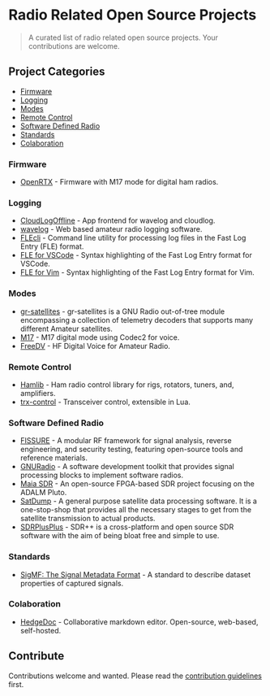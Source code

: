 # Radio Related Open Source Projects

> A curated list of radio related open source projects.  Your contributions are welcome.

## Project Categories

- [Firmware](#firmware)
- [Logging](#logging)
- [Modes](#modes)
- [Remote Control](#remote-control)
- [Software Defined Radio](#software-defined-radio)
- [Standards](#standards)
- [Colaboration](#colaboration)

### Firmware

- [OpenRTX](https://openrtx.org) - Firmware with M17 mode for digital ham radios.

### Logging

- [CloudLogOffline](https://github.com/myzinsky/cloudLogOffline) - App frontend for wavelog and cloudlog.
- [wavelog](https://www.wavelog.org/) - Web based amateur radio logging software.
- [FLEcli](https://github.com/on4kjm/FLEcli) - Command line utility for processing log files in the Fast Log Entry (FLE) format.
- [FLE for VSCode](https://github.com/xssfox/flecode) - Syntax highlighting of the Fast Log Entry format for VSCode.
- [FLE for Vim](https://git.sdf.org/odie/vim-fle-syntax) - Syntax highlighting of the Fast Log Entry format for Vim.

### Modes

- [gr-satellites](https://github.com/daniestevez/gr-satellites) - gr-satellites is a GNU Radio out-of-tree module encompassing a collection of telemetry decoders that supports many different Amateur satellites.
- [M17](https://github.com/m17-project) - M17 digital mode using Codec2 for voice.
- [FreeDV](https://freedv.org/) - HF Digital Voice for Amateur Radio.

### Remote Control

- [Hamlib](https://github.com/Hamlib/Hamlib) -  Ham radio control library for rigs, rotators, tuners, and, amplifiers.
- [trx-control](https://trx-control.msys.ch) - Transceiver control, extensible in Lua.

### Software Defined Radio

- [FISSURE](https://github.com/ainfosec/FISSURE) - A modular RF framework for signal analysis, reverse engineering, and security testing, featuring open-source tools and reference materials.
- [GNURadio](https://www.gnuradio.org/) - A software development toolkit that provides signal processing blocks to implement software radios.
- [Maia SDR](https://maia-sdr.org) - An open-source FPGA-based SDR project focusing on the ADALM Pluto.
- [SatDump](https://github.com/SatDump/SatDump) - A general purpose satellite data processing software. It is a one-stop-shop that provides all the necessary stages to get from the satellite transmission to actual products.
- [SDRPlusPlus](https://www.sdrpp.org/) - SDR++ is a cross-platform and open source SDR software with the aim of being bloat free and simple to use.

### Standards

- [SigMF: The Signal Metadata Format](https://github.com/sigmf/SigMF) - A standard to describe dataset properties of captured signals.

### Colaboration
- [HedgeDoc](https://github.com/hedgedoc/hedgedoc) - Collaborative markdown editor. Open-source, web-based, self-hosted.

## Contribute

Contributions welcome and wanted.  Please read the [contribution guidelines](contributing.md) first.
